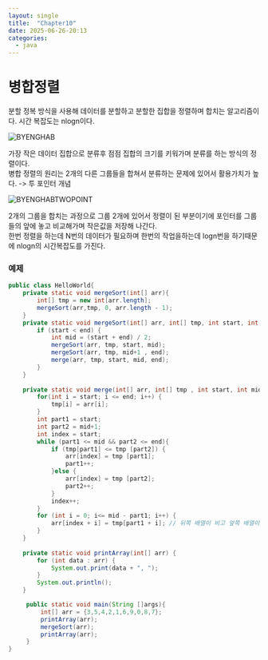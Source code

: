 ```yaml
---
layout: single
title:  "Chapter10"
date: 2025-06-26-20:13 
categories:
  - java
---
```


# 병합정렬  

분할 정복 방식을 사용해 데이터를 분할하고 분할한 집합을 정렬하며 합치는 알고리즘이다. 시간 복잡도는 nlogn이다.  

![BYENGHAB](https://github.com/user-attachments/assets/f231a8cc-4879-4112-8ec5-7562eb761029)

가장 작은 데이터 집합으로 분류후 점점 집합의 크기를 키워가며 분류를 하는 방식의 정렬이다.  
병합 정렬의 원리는 2개의 다른 그룹들을 합쳐서 분류하는 문제에 있어서 활용가치가 높다. -> 투 포인터 개념 

![BYENGHABTWOPOINT](https://github.com/user-attachments/assets/075bea1e-0fba-48fe-a2f7-08490129840b)  

2개의 그룹을 합치는 과정으로 그룹 2개에 있어서 정렬이 된 부분이기에 포인터를 그룹들의 앞에 놓고 비교해가며 작은값을 저장해 나간다.  
한번 정렬을 하는데 N번의 데이터가 필요하며 한번의 작업을하는데 logn번을 하기때문에 nlogn의 시간복잡도를 가진다.  

### 예제  

```java
public class HelloWorld{
    private static void mergeSort(int[] arr){
        int[] tmp = new int[arr.length];
        mergeSort(arr,tmp, 0, arr.length - 1);
    }
    private static void mergeSort(int[] arr, int[] tmp, int start, int end){
        if (start < end) {
            int mid = (start + end) / 2;
            mergeSort(arr, tmp, start, mid);
            mergeSort(arr, tmp, mid+1 , end);
            merge(arr, tmp, start, mid, end);
        }
    }
    
    private static void merge(int[] arr, int[] tmp , int start, int mid, int end) {
        for(int i = start; i <= end; i++) {
            tmp[i] = arr[i];
        }
        int part1 = start;
        int part2 = mid+1;
        int index = start;
        while (part1 <= mid && part2 <= end){
            if (tmp[part1] <= tmp [part2]) {
                arr[index] = tmp [part1];
                part1++;
            }else {
                arr[index] = tmp [part2];
                part2++;
            }
            index++;
        }
        for (int i = 0; i<= mid - part1; i++) {
            arr[index + i] = tmp[part1 + i]; // 뒤쪽 배열이 비고 앞쪽 배열이 남게된다면 남은 배열들을 추가해준다. 뒤쪽 배열은 남아도 뒤쪽에 그대로 남기에 상관x
        }
    }
    
    private static void printArray(int[] arr) {
        for (int data : arr) {
            System.out.print(data + ", ");
        }
        System.out.println();
    }

     public static void main(String []args){
         int[] arr = {3,5,4,2,1,6,9,0,8,7};
         printArray(arr);
         mergeSort(arr);
         printArray(arr);
     }
}
```


